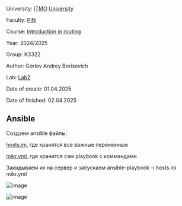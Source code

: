 University: [ITMO University](https://itmo.ru/ru/)

Faculty: [PIN](https://fict.itmo.ru)

Course: [Introduction in routing](https://github.com/itmo-ict-faculty/introduction-in-routing)

Year: 2024/2025

Group: K3322

Author: Gorlov Andrey Borisovich

Lab: [Lab2](https://itmo-ict-faculty.github.io/network-programming/education/labs2023_2024/lab2/lab2/#_5)

Date of create: 01.04.2025

Date of finished: 02.04.2025


## Ansible

Создаем ansible файлы:

[hosts.ini](Ansible/hosts.ibi), где хранятся все важные переменные

[mikr.yml](Ansible.yml), где хранится сам playbook с коммандами


Закидываем их на сервер и запускаем
ansible-playbook -i hosts.ini mikr.yml


![image](https://github.com/user-attachments/assets/ec8b4c7e-7125-4bf0-b4d0-bf9aa4778bfa)

![image](https://github.com/user-attachments/assets/b4b3cbbd-058f-473c-92ee-e88ac54e07a6)
